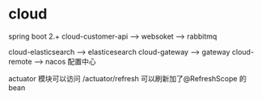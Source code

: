 # cloud

spring boot 2.+
cloud-customer-api  --> websoket
                    --> rabbitmq 
                    
cloud-elasticsearch --> elasticesearch
cloud-gateway       --> gateway 
cloud-remote        --> nacos 配置中心



actuator 模块可以访问 /actuator/refresh 可以刷新加了@RefreshScope 的 bean 







